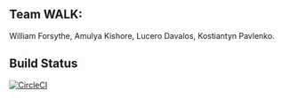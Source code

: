 ## Team WALK:
  William Forsythe,
  Amulya Kishore,
  Lucero Davalos,
  Kostiantyn Pavlenko.

## Build Status
[![CircleCI](https://circleci.com/gh/amulyakish/cmpe-272-guardians-assignment.svg?style=svg)](https://circleci.com/gh/amulyakish/cmpe-272-guardians-assignment)
